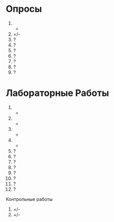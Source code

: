 Опросы
===
1. +
2. +/-
3. ?
4. ?
5. ?
6. ?
7. ?
8. ?
9. ?

Лабораторные Работы
===
1. +
2. +
3. +
4. +
5. ?
6. ?
7. ?
8. ?
9. ?
1. ?
2. ?
3. ?

Контрольные работы
1. +/-
2. +/-
